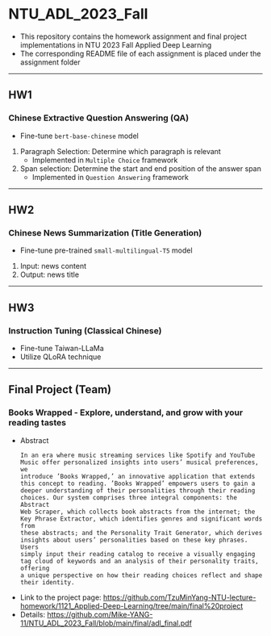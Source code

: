 # NTU_ADL_2023_Fall
- This repository contains the homework assignment and final project implementations in NTU 2023 Fall Applied Deep Learning
- The corresponding README file of each assignment is placed under the assignment folder
* * *
## HW1
### Chinese Extractive Question Answering (QA)
- Fine-tune `bert-base-chinese` model
1. Paragraph Selection: Determine which paragraph is relevant
   - Implemented in `Multiple Choice` framework
2. Span selection: Determine the start and end position of the answer span
   - Implemented in `Question Answering` framework
* * *
## HW2
### Chinese News Summarization (Title Generation)
- Fine-tune pre-trained `small-multilingual-T5` model
1. Input: news content
2. Output: news title
* * *
## HW3
### Instruction Tuning (Classical Chinese)
- Fine-tune Taiwan-LLaMa
- Utilize QLoRA technique
* * *
## Final Project (Team)
### Books Wrapped - Explore, understand, and grow with your reading tastes
- Abstract
  ```
  In an era where music streaming services like Spotify and YouTube Music offer personalized insights into users’ musical preferences, we
  introduce ’Books Wrapped,’ an innovative application that extends this concept to reading. ’Books Wrapped’ empowers users to gain a
  deeper understanding of their personalities through their reading choices. Our system comprises three integral components: the Abstract
  Web Scraper, which collects book abstracts from the internet; the Key Phrase Extractor, which identifies genres and significant words from
  these abstracts; and the Personality Trait Generator, which derives insights about users’ personalities based on these key phrases. Users
  simply input their reading catalog to receive a visually engaging tag cloud of keywords and an analysis of their personality traits, offering
  a unique perspective on how their reading choices reflect and shape their identity.
  ```
- Link to the project page: <https://github.com/TzuMinYang-NTU-lecture-homework/1121_Applied-Deep-Learning/tree/main/final%20project>
- Details: <https://github.com/Mike-YANG-11/NTU_ADL_2023_Fall/blob/main/final/adl_final.pdf>
